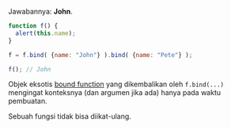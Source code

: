 Jawabannya: **John**.

```js run no-beautify
function f() {
  alert(this.name);
}

f = f.bind( {name: "John"} ).bind( {name: "Pete"} );

f(); // John
```

Objek eksotis [bound function](https://tc39.github.io/ecma262/#sec-bound-function-exotic-objects) yang dikembalikan oleh `f.bind(...)` mengingat konteksnya (dan argumen jika ada) hanya pada waktu pembuatan.

Sebuah fungsi tidak bisa diikat-ulang.
